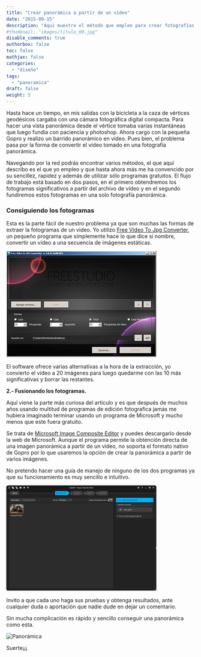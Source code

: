 ```yaml
---
title: "Crear panorámica a partir de un vídeo"
date: "2015-09-15"
description: "Aquí muestro el método que empleo para crear fotografías panorámicas a partir de una toma de vídeo de una forma sencilla y gratuita."
#thumbnail: "images/titulo_00.jpg"
disable_comments: true
authorbox: false
toc: false
mathjax: false
categories:
  - "diseño"
tags:
  - "panoramica"
draft: false
weight: 5
---
```

Hasta hace un tiempo, en mis salidas con la bicicleta a la caza de vértices geodésicos cargaba con una cámara fotográfica digital compacta. Para hacer una vista panorámica desde el vértice tomaba varias instantáneas que luego fundía con paciencia y photoshop. Ahora cargo con la pequeña Gopro y realizo un barrido panorámico en vídeo. Pues bien, el problema pasa por la forma de convertir el vídeo tomado en una fotografía panorámica.

Navegando por la red podrás encontrar varios métodos, el que aquí describo es el que yo empleo y que hasta ahora más me ha convencido por su sencillez, rapidez y además de utilizar sólo programas gratuitos. El flujo de trabajo está basado en dos pasos, en el primero obtendremos los fotogramas significativos a partir del archivo de vídeo y en el segundo fundiremos estos fotogramas en una solo fotografía panorámica.

### Consiguiendo los fotogramas
Esta es la parte fácil de nuestro problema ya que son muchas las formas de extraer la fotogramas de un video.  Yo utilizo [Free Video To Jpg Converter][11], un pequeño programa que simplemente hace lo que dice si nombre, convertir un vídeo a una secuencia de imágenes estáticas.

![imagen][2]

El software ofrece varias alternativas a la hora de la extracción, yo convierto el vídeo a 20 imágenes para luego quedarme con las 10 más significativas y borrar las restantes.

**2.- Fusionando los fotogramas.**

Aquí viene la parte más curiosa del artículo y es que después de muchos años usando multitud de programas de edición fotografica jamás me hubiera imaginado terminar usando un programa de Microsoft y mucho menos que este fuera gratuito.

Se trata de [Microsoft Image Composite Editor][12] y puedes descargarlo desde la web de Microsoft.  Aunque el programa permite la obtención directa de una imagen panorámica a partir de un video, no soporta el formato nativo de Gopro por lo que usaremos la opción de crear la panorámica a partir de varios imágenes.
  
No pretendo hacer una guía de manejo de ninguno de los dos programas ya que su funcionamiento es muy sencillo e intuitivo.

![imagen][1]

Invito a que cada uno haga sus pruebas y obtenga resultados, ante cualquier duda o aportación que nadie dude en dejar un comentario.

Sin mucha complicación es rápido y sencillo conseguir una panorámica como esta.

![Panorámica](http://static.panoramio.com/photos/large/123088397.jpg)

Suerte¡¡¡


[1]: /images/20150915_ICE.jpg
[2]: /images/20150915_video2jpg.jpg

[11]: https://www.dvdvideosoft.com/es/products/dvd/Free-Video-to-JPG-Converter.htm#.Ve9K0DldaK0
[12]: http://research.microsoft.com/en-us/um/redmond/projects/ice/